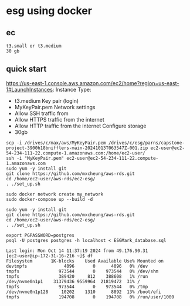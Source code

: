 # esg using docker

## ec

```
t3.small or t3.medium
30 gb
```


## quick start

https://us-east-1.console.aws.amazon.com/ec2/home?region=us-east-1#LaunchInstances:
Instance Type:
   - t3.medium
Key pair (login) 
   - MyKeyPair.pem
Network settings
  - Allow SSH traffic from
  - Allow HTTPS traffic from the internet
  - Allow HTTP traffic from the internet
Configure storage
  - 30gb
```
scp -i /drives/c/max/aws/MyKeyPair.pem /drives/c/esg/parns/capstone-project-3900h18bnifflers-main-20241013T063547Z-001.zip ec2-user@ec2-54-234-111-22.compute-1.amazonaws.com:/home/ec2-user/
ssh -i "MyKeyPair.pem" ec2-user@ec2-54-234-111-22.compute-1.amazonaws.com
sudo yum -y install git
git clone https://github.com/mxcheung/aws-rds.git
cd /home/ec2-user/aws-rds/ec2-esg/
. ./set_up.sh

```

```
sudo docker network create my_network
sudo docker-compose up --build -d
```

```
sudo yum -y install git
git clone https://github.com/mxcheung/aws-rds.git
cd /home/ec2-user/aws-rds/ec2-esg/
. ./set_up.sh

```

```
export PGPASSWORD=postgres
psql -U postgres postgres -h localhost < ESGMark_database.sql

```



```
Last login: Mon Oct 14 11:37:19 2024 from 49.176.90.31
[ec2-user@ip-172-31-16-216 ~]$ df
Filesystem       1K-blocks    Used Available Use% Mounted on
devtmpfs              4096       0      4096   0% /dev
tmpfs               973544       0    973544   0% /dev/shm
tmpfs               389420     812    388608   1% /run
/dev/nvme0n1p1    31379436 9559964  21819472  31% /
tmpfs               973544       0    973544   0% /tmp
/dev/nvme0n1p128     10202    1310      8892  13% /boot/efi
tmpfs               194708       0    194708   0% /run/user/1000
```

